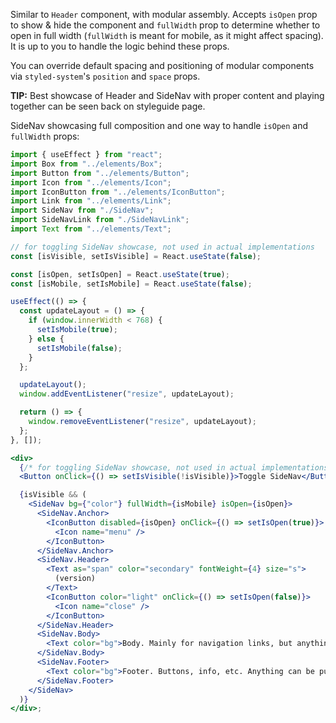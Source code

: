 Similar to `Header` component, with modular assembly. Accepts `isOpen` prop to show & hide
the component and `fullWidth` prop to determine whether to open in full width (`fullWidth` is meant for
mobile, as it might affect spacing). It is up to you to handle the logic behind these props.

You can override default spacing and positioning of modular components via `styled-system`'s `position`
and `space` props.

**TIP:** Best showcase of Header and SideNav with proper content and playing together can be seen back on styleguide page.

SideNav showcasing full composition and one way to handle `isOpen` and `fullWidth` props:

```jsx
import { useEffect } from "react";
import Box from "../elements/Box";
import Button from "../elements/Button";
import Icon from "../elements/Icon";
import IconButton from "../elements/IconButton";
import Link from "../elements/Link";
import SideNav from "./SideNav";
import SideNavLink from "./SideNavLink";
import Text from "../elements/Text";

// for toggling SideNav showcase, not used in actual implementations
const [isVisible, setIsVisible] = React.useState(false);

const [isOpen, setIsOpen] = React.useState(true);
const [isMobile, setIsMobile] = React.useState(false);

useEffect(() => {
  const updateLayout = () => {
    if (window.innerWidth < 768) {
      setIsMobile(true);
    } else {
      setIsMobile(false);
    }
  };

  updateLayout();
  window.addEventListener("resize", updateLayout);

  return () => {
    window.removeEventListener("resize", updateLayout);
  };
}, []);

<div>
  {/* for toggling SideNav showcase, not used in actual implementations */}
  <Button onClick={() => setIsVisible(!isVisible)}>Toggle SideNav</Button>

  {isVisible && (
    <SideNav bg={"color"} fullWidth={isMobile} isOpen={isOpen}>
      <SideNav.Anchor>
        <IconButton disabled={isOpen} onClick={() => setIsOpen(true)}>
          <Icon name="menu" />
        </IconButton>
      </SideNav.Anchor>
      <SideNav.Header>
        <Text as="span" color="secondary" fontWeight={4} size="s">
          (version)
        </Text>
        <IconButton color="light" onClick={() => setIsOpen(false)}>
          <Icon name="close" />
        </IconButton>
      </SideNav.Header>
      <SideNav.Body>
        <Text color="bg">Body. Mainly for navigation links, but anything can be put here</Text>
      </SideNav.Body>
      <SideNav.Footer>
        <Text color="bg">Footer. Buttons, info, etc. Anything can be put here as well</Text>
      </SideNav.Footer>
    </SideNav>
  )}
</div>;
```
